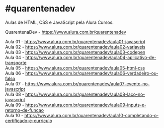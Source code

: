 # #quarentenadev

Aulas de HTML, CSS e JavaScript pela Alura Cursos.

QuarentenaDev - https://www.alura.com.br/quarentenadev

Aula 01 - https://www.alura.com.br/quarentenadev/aula01-javascript
<br>
Aula 02 - https://www.alura.com.br/quarentenadev/aula02-variaveis
<br>
Aula 03 - https://www.alura.com.br/quarentenadev/aula03-codepen
<br>
Aula 04 - https://www.alura.com.br/quarentenadev/aula04-aplicativo-de-transporte
<br>
Aula 05 - https://www.alura.com.br/quarentenadev/aula05-html-css
<br>
Aula 06 - https://www.alura.com.br/quarentenadev/aula06-verdadeiro-ou-falso
<br>
Aula 07 - https://www.alura.com.br/quarentenadev/aula07-evento-no-javascript
<br>
Aula 08 - https://www.alura.com.br/quarentenadev/aula08-laco-no-javascript
<br>
Aula 09 - https://www.alura.com.br/quarentenadev/aula09-inputs-e-retorno-de-funcao
<br>
Aula 10 - https://www.alura.com.br/quarentenadev/aula10-completando-o-certificado-e-curriculo
